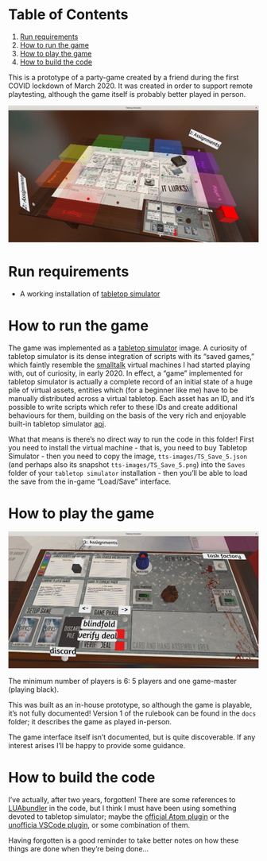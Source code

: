 
# Table of Contents

1.  [Run requirements](#orgcb06394)
2.  [How to run the game](#org39f6d65)
3.  [How to play the game](#org1af43c9)
4.  [How to build the code](#orgfeee733)

This is a prototype of a party-game created by a friend during the first COVID
lockdown of March 2020. It was created in order to support remote playtesting,
although the game itself is probably better played in person.

![The game board](images/it-lurks-board-perspective.png)


<a id="orgcb06394"></a>

# Run requirements

-   A working installation of [tabletop simulator](https://www.tabletopsimulator.com/)


<a id="org39f6d65"></a>

# How to run the game

The game was implemented as a [tabletop simulator](https://www.tabletopsimulator.com/) image. A curiosity of tabletop
simulator is its dense integration of scripts with its “saved games,” which
faintly resemble the [smalltalk](https://pharo.org/) virtual machines I had started playing with, out
of curiosity, in early 2020. In effect, a “game” implemented for tabletop
simulator is actually a complete record of an initial state of a huge pile of
virtual assets, entities which (for a beginner like me) have to be manually
distributed across a virtual tabletop. Each asset has an ID, and it’s possible
to write scripts which refer to these IDs and create additional behaviours for
them, building on the basis of the very rich and enjoyable built-in tabletop
simulator [api](file:///api.tabletopsimulator.com/).

What that means is there’s no direct way to run the code in this folder! First
you need to install the virtual machine - that is, you need to buy Tabletop
Simulator - then you need to copy the image, `tts-images/TS_Save_5.json` (and
perhaps also its snapshot `tts-images/TS_Save_5.png`) into the `Saves` folder of
your `tabletop simulator` installation - then you’ll be able to load the save
from the in-game “Load/Save” interface.


<a id="org1af43c9"></a>

# How to play the game

![the game-master&rsquo;s board](images/it-lurks-game-master-tableau.png)

The minimum number of players is 6: 5 players and one game-master (playing
black).

This was built as an in-house prototype, so although the game is playable, it’s
not fully documented! Version 1 of the rulebook can be found in the `docs`
folder; it describes the game as played in-person.

The game interface itself isn’t documented, but is quite discoverable. If any
interest arises I’ll be happy to provide some guidance.


<a id="orgfeee733"></a>

# How to build the code

I’ve actually, after two years, forgotten! There are some references to
[LUAbundler](https://github.com/Benjamin-Dobell/luabundler) in the code, but I think I must have been using something devoted to
tabletop simulator; maybe the [official Atom plugin](https://api.tabletopsimulator.com/atom/) or the [unofficia VSCode
plugin](https://marketplace.visualstudio.com/items?itemName=rolandostar.tabletopsimulator-lua), or some combination of them.

Having forgotten is a good reminder to take better notes on how these things are
done when they’re being done…

